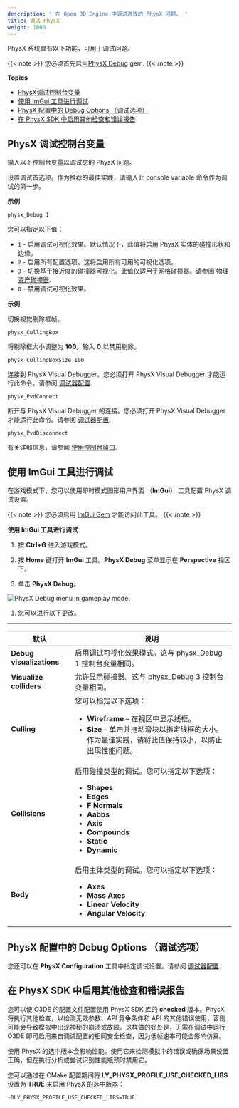 ```yaml
---
description: ' 在 Open 3D Engine 中调试游戏的 PhysX 问题。 '
title: 调试 PhysX
weight: 1000
---
```


PhysX 系统具有以下功能，可用于调试问题。

{{< note >}}
您必须首先启用[PhysX Debug](/docs/user-guide/gems/reference/physics/nvidia/physx-debug/) gem.
{{< /note >}}

**Topics**
- [PhysX调试控制台变量](#physx-debug-console-variables)
- [使用 ImGui 工具进行调试](#debugging-with-the-imgui-tool)
- [PhysX 配置中的 Debug Options （调试选项）](#debug-options-in-the-physx-configuration)
- [在 PhysX SDK 中启用其他检查和错误报告](#enable-additional-checks-and-error-reporting-in-physx-sdk)

## PhysX 调试控制台变量

输入以下控制台变量以调试您的 PhysX 问题。

设置调试首选项。作为推荐的最佳实践，请输入此 console variable 命令作为调试的第一步。

**示例**

```
physx_Debug 1
```

您可以指定以下值：
+ `1` - 启用调试可视化效果。默认情况下，此值将启用 PhysX 实体的碰撞形状和边缘。
+ `2` - 启用所有配置选项。这将启用所有可用的可视化选项。
+ `3` - 切换基于接近度的碰撞器可视化。此值仅适用于网格碰撞器。请参阅 [物理资产碰撞器](/docs/user-guide/components/reference/physx/collider/#physics-asset-colliders).
+ `0` - 禁用调试可视化效果。

**示例**

切换视觉剔除框帧。

```
physx_CullingBox 
```

将剔除框大小调整为 **100**。输入 **0** 以禁用剔除。

```
physx_CullingBoxSize 100
```

连接到 PhysX Visual Debugger。您必须打开 PhysX Visual Debugger 才能运行此命令。请参阅 [调试器配置](/docs/user-guide/interactivity/physics/nvidia-physx/configuring/configuration-debugger/).

```
physx_PvdConnect
```

断开与 PhysX Visual Debugger 的连接。您必须打开 PhysX Visual Debugger 才能运行此命令。请参阅 [调试器配置](/docs/user-guide/interactivity/physics/nvidia-physx/configuring/configuration-debugger/).

```
physx_PvdDisconnect
```

有关详细信息，请参阅 [使用控制台窗口](/docs/user-guide/editor/console/).

## 使用 ImGui 工具进行调试

在游戏模式下，您可以使用即时模式图形用户界面 （**ImGui**） 工具配置 PhysX 调试设置。

{{< note >}}
您必须启用 [ImGui Gem](/docs/user-guide/gems/reference/debug/imgui) 才能访问此工具。
{{< /note >}}

**使用 ImGui 工具进行调试**

1. 按 **Ctrl+G** 进入游戏模式。

1. 按 **Home** 键打开 **ImGui** 工具。**PhysX Debug** 菜单显示在 **Perspective** 视区下。

1. 单击 **PhysX Debug**。

![PhysX Debug menu in gameplay mode.](/images/user-guide/physx/physx-debugger-imgui-tool.png)

1. 您可以进行以下更改。
****

| **默认** | **说明** |
|-------|--------|
| **Debug visualizations** | 启用调试可视化效果模式。这与 physx_Debug 1 控制台变量相同。 |
| **Visualize colliders** | 允许显示碰撞器。这与 physx_Debug 3 控制台变量相同。 |
| **Culling** | 您可以指定以下选项：<ul><li>**Wireframe** – 在视区中显示线框。</li><li>**Size** – 单击并拖动滑块以指定线框的大小。作为最佳实践，请将此值保持较小，以防止出现性能问题。</li></ul> |
| **Collisions** | 启用碰撞类型的调试。您可以指定以下选项：<ul><li>**Shapes**</li><li>**Edges**</li><li>**F Normals**</li><li>**Aabbs**</li><li>**Axis**</li><li>**Compounds**</li><li>**Static**</li><li>**Dynamic**</li></ul> |
| **Body** | 启用主体类型的调试。您可以指定以下选项：<ul><li>**Axes**</li><li>**Mass Axes**</li><li>**Linear Velocity**</li><li>**Angular Velocity**</li></ul> |

## PhysX 配置中的 Debug Options （调试选项）

您还可以在 **PhysX Configuration** 工具中指定调试设置。请参阅 [调试器配置](/docs/user-guide/interactivity/physics/nvidia-physx/configuring/configuration-debugger/). 

## 在 PhysX SDK 中启用其他检查和错误报告

您可以使 O3DE 的配置文件配置使用 PhysX SDK 库的 **checked** 版本。PhysX 将执行其他检查，以检测无效参数、API 竞争条件和 API 的其他错误使用，否则可能会导致模拟中出现神秘的崩溃或故障。这样做的好处是，无需在调试中运行 O3DE 即可启用来自调试配置的相同安全检查，因为低帧速率可能会影响仿真。

使用 PhysX 的选中版本会影响性能。使用它来检测模拟中的错误或确保场景设置正确，但在执行分析或尝试识别性能瓶颈时禁用它。

您可以通过在 CMake 配置期间将 **LY_PHYSX_PROFILE_USE_CHECKED_LIBS** 设置为 **TRUE** 来启用 PhysX 的选中版本：

```
-DLY_PHYSX_PROFILE_USE_CHECKED_LIBS=TRUE
```
